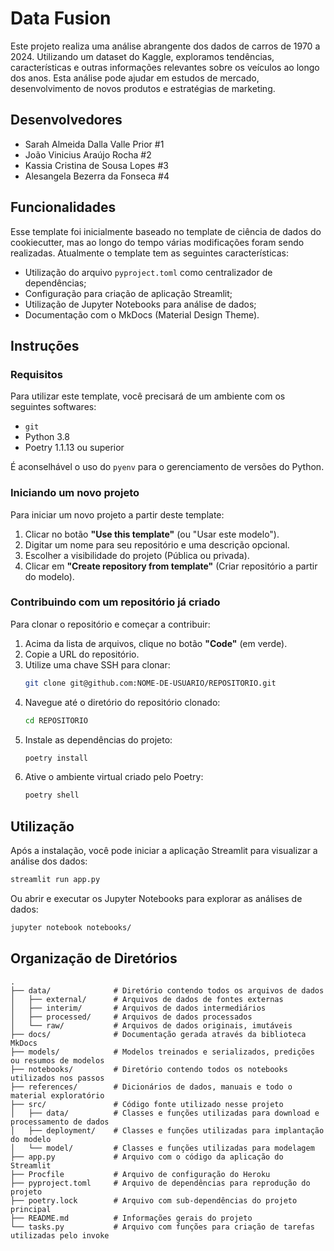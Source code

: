 # Data Fusion 

Este projeto realiza uma análise abrangente dos dados de carros de 1970 a 2024. Utilizando um dataset do Kaggle, exploramos tendências, características e outras informações relevantes sobre os veículos ao longo dos anos. Esta análise pode ajudar em estudos de mercado, desenvolvimento de novos produtos e estratégias de marketing.

## Desenvolvedores

- Sarah Almeida Dalla Valle Prior #1
- João Vinicius Araújo Rocha #2
- Kassia Cristina de Sousa Lopes #3
- Alesangela Bezerra da Fonseca #4

## Funcionalidades

Esse template foi inicialmente baseado no template de ciência de dados do cookiecutter, mas ao longo do tempo várias modificações foram sendo realizadas. Atualmente o template tem as seguintes características:

- Utilização do arquivo `pyproject.toml` como centralizador de dependências;
- Configuração para criação de aplicação Streamlit;
- Utilização de Jupyter Notebooks para análise de dados;
- Documentação com o MkDocs (Material Design Theme).

## Instruções

### Requisitos

Para utilizar este template, você precisará de um ambiente com os seguintes softwares:

- `git`
- Python 3.8
- Poetry 1.1.13 ou superior

É aconselhável o uso do `pyenv` para o gerenciamento de versões do Python.

### Iniciando um novo projeto

Para iniciar um novo projeto a partir deste template:

1. Clicar no botão **"Use this template"** (ou "Usar este modelo").
2. Digitar um nome para seu repositório e uma descrição opcional.
3. Escolher a visibilidade do projeto (Pública ou privada).
4. Clicar em **"Create repository from template"** (Criar repositório a partir do modelo).

### Contribuindo com um repositório já criado

Para clonar o repositório e começar a contribuir:

1. Acima da lista de arquivos, clique no botão **"Code"** (em verde).
2. Copie a URL do repositório.
3. Utilize uma chave SSH para clonar:
    ```bash
    git clone git@github.com:NOME-DE-USUARIO/REPOSITORIO.git
    ```
4. Navegue até o diretório do repositório clonado:
    ```bash
    cd REPOSITORIO
    ```
5. Instale as dependências do projeto:
    ```bash
    poetry install
    ```
6. Ative o ambiente virtual criado pelo Poetry:
    ```bash
    poetry shell
    ```

## Utilização

Após a instalação, você pode iniciar a aplicação Streamlit para visualizar a análise dos dados:

```bash
streamlit run app.py
```

Ou abrir e executar os Jupyter Notebooks para explorar as análises de dados:

```bash
jupyter notebook notebooks/
```

## Organização de Diretórios

```plaintext
.
├── data/              # Diretório contendo todos os arquivos de dados
│   ├── external/      # Arquivos de dados de fontes externas
│   ├── interim/       # Arquivos de dados intermediários
│   ├── processed/     # Arquivos de dados processados
│   └── raw/           # Arquivos de dados originais, imutáveis
├── docs/              # Documentação gerada através da biblioteca MkDocs
├── models/            # Modelos treinados e serializados, predições ou resumos de modelos
├── notebooks/         # Diretório contendo todos os notebooks utilizados nos passos
├── references/        # Dicionários de dados, manuais e todo o material exploratório
├── src/               # Código fonte utilizado nesse projeto
│   ├── data/          # Classes e funções utilizadas para download e processamento de dados
│   ├── deployment/    # Classes e funções utilizadas para implantação do modelo
│   └── model/         # Classes e funções utilizadas para modelagem
├── app.py             # Arquivo com o código da aplicação do Streamlit
├── Procfile           # Arquivo de configuração do Heroku
├── pyproject.toml     # Arquivo de dependências para reprodução do projeto
├── poetry.lock        # Arquivo com sub-dependências do projeto principal
├── README.md          # Informações gerais do projeto
└── tasks.py           # Arquivo com funções para criação de tarefas utilizadas pelo invoke
```
